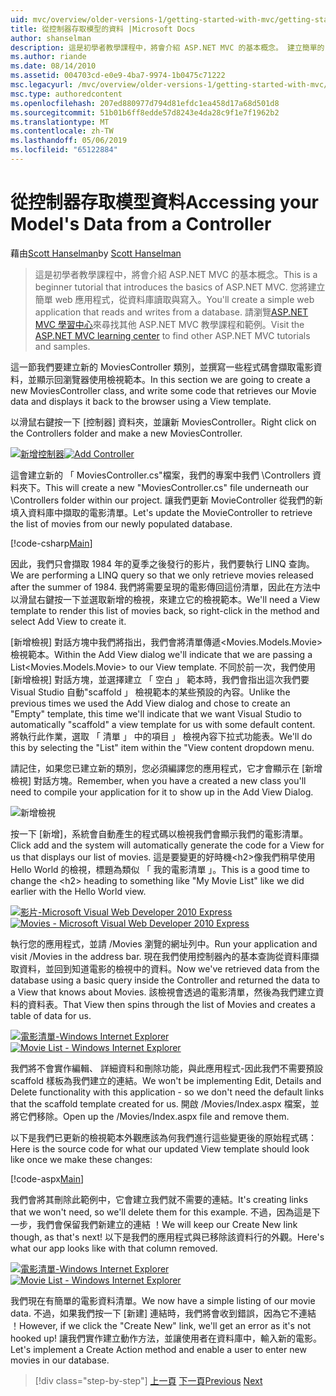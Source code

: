 ```yaml
---
uid: mvc/overview/older-versions-1/getting-started-with-mvc/getting-started-with-mvc-part5
title: 從控制器存取模型的資料 |Microsoft Docs
author: shanselman
description: 這是初學者教學課程中，將會介紹 ASP.NET MVC 的基本概念。 建立簡單的 web 應用程式，從資料庫讀取與寫入。
ms.author: riande
ms.date: 08/14/2010
ms.assetid: 004703cd-e0e9-4ba7-9974-1b0475c71222
msc.legacyurl: /mvc/overview/older-versions-1/getting-started-with-mvc/getting-started-with-mvc-part5
msc.type: authoredcontent
ms.openlocfilehash: 207ed880977d794d81efdc1ea458d17a68d501d8
ms.sourcegitcommit: 51b01b6ff8edde57d8243e4da28c9f1e7f1962b2
ms.translationtype: MT
ms.contentlocale: zh-TW
ms.lasthandoff: 05/06/2019
ms.locfileid: "65122884"
---
```

# <a name="accessing-your-models-data-from-a-controller"></a><span data-ttu-id="cdbcf-104">從控制器存取模型資料</span><span class="sxs-lookup"><span data-stu-id="cdbcf-104">Accessing your Model's Data from a Controller</span></span>

<span data-ttu-id="cdbcf-105">藉由[Scott Hanselman](https://github.com/shanselman)</span><span class="sxs-lookup"><span data-stu-id="cdbcf-105">by [Scott Hanselman](https://github.com/shanselman)</span></span>

> <span data-ttu-id="cdbcf-106">這是初學者教學課程中，將會介紹 ASP.NET MVC 的基本概念。</span><span class="sxs-lookup"><span data-stu-id="cdbcf-106">This is a beginner tutorial that introduces the basics of ASP.NET MVC.</span></span> <span data-ttu-id="cdbcf-107">您將建立簡單 web 應用程式，從資料庫讀取與寫入。</span><span class="sxs-lookup"><span data-stu-id="cdbcf-107">You'll create a simple web application that reads and writes from a database.</span></span> <span data-ttu-id="cdbcf-108">請瀏覽[ASP.NET MVC 學習中心](../../../index.md)來尋找其他 ASP.NET MVC 教學課程和範例。</span><span class="sxs-lookup"><span data-stu-id="cdbcf-108">Visit the [ASP.NET MVC learning center](../../../index.md) to find other ASP.NET MVC tutorials and samples.</span></span>

<span data-ttu-id="cdbcf-109">這一節我們要建立新的 MoviesController 類別，並撰寫一些程式碼會擷取電影資料，並顯示回瀏覽器使用檢視範本。</span><span class="sxs-lookup"><span data-stu-id="cdbcf-109">In this section we are going to create a new MoviesController class, and write some code that retrieves our Movie data and displays it back to the browser using a View template.</span></span>

<span data-ttu-id="cdbcf-110">以滑鼠右鍵按一下 [控制器] 資料夾，並讓新 MoviesController。</span><span class="sxs-lookup"><span data-stu-id="cdbcf-110">Right click on the Controllers folder and make a new MoviesController.</span></span>

<span data-ttu-id="cdbcf-111">[![新增控制器](getting-started-with-mvc-part5/_static/image2.png)](getting-started-with-mvc-part5/_static/image1.png)</span><span class="sxs-lookup"><span data-stu-id="cdbcf-111">[![Add Controller](getting-started-with-mvc-part5/_static/image2.png)](getting-started-with-mvc-part5/_static/image1.png)</span></span>

<span data-ttu-id="cdbcf-112">這會建立新的 「 MoviesController.cs"檔案，我們的專案中我們 \Controllers 資料夾下。</span><span class="sxs-lookup"><span data-stu-id="cdbcf-112">This will create a new "MoviesController.cs" file underneath our \Controllers folder within our project.</span></span> <span data-ttu-id="cdbcf-113">讓我們更新 MovieController 從我們的新填入資料庫中擷取的電影清單。</span><span class="sxs-lookup"><span data-stu-id="cdbcf-113">Let's update the MovieController to retrieve the list of movies from our newly populated database.</span></span>

[!code-csharp[Main](getting-started-with-mvc-part5/samples/sample1.cs)]

<span data-ttu-id="cdbcf-114">因此，我們只會擷取 1984 年的夏季之後發行的影片，我們要執行 LINQ 查詢。</span><span class="sxs-lookup"><span data-stu-id="cdbcf-114">We are performing a LINQ query so that we only retrieve movies released after the summer of 1984.</span></span> <span data-ttu-id="cdbcf-115">我們將需要呈現的電影傳回這份清單，因此在方法中以滑鼠右鍵按一下並選取新增的檢視，來建立它的檢視範本。</span><span class="sxs-lookup"><span data-stu-id="cdbcf-115">We'll need a View template to render this list of movies back, so right-click in the method and select Add View to create it.</span></span>

<span data-ttu-id="cdbcf-116">[新增檢視] 對話方塊中我們將指出，我們會將清單傳遞&lt;Movies.Models.Movie&gt;檢視範本。</span><span class="sxs-lookup"><span data-stu-id="cdbcf-116">Within the Add View dialog we'll indicate that we are passing a List&lt;Movies.Models.Movie&gt; to our View template.</span></span> <span data-ttu-id="cdbcf-117">不同於前一次，我們使用 [新增檢視] 對話方塊，並選擇建立 「 空白 」 範本時，我們會指出這次我們要 Visual Studio 自動"scaffold 」 檢視範本的某些預設的內容。</span><span class="sxs-lookup"><span data-stu-id="cdbcf-117">Unlike the previous times we used the Add View dialog and chose to create an "Empty" template, this time we'll indicate that we want Visual Studio to automatically "scaffold" a view template for us with some default content.</span></span> <span data-ttu-id="cdbcf-118">將執行此作業，選取 「 清單 」 中的項目 」 檢視內容下拉式功能表。</span><span class="sxs-lookup"><span data-stu-id="cdbcf-118">We'll do this by selecting the "List" item within the "View content dropdown menu.</span></span>

<span data-ttu-id="cdbcf-119">請記住，如果您已建立新的類別，您必須編譯您的應用程式，它才會顯示在 [新增檢視] 對話方塊。</span><span class="sxs-lookup"><span data-stu-id="cdbcf-119">Remember, when you have a created a new class you'll need to compile your application for it to show up in the Add View Dialog.</span></span>

![新增檢視](getting-started-with-mvc-part5/_static/image3.png)

<span data-ttu-id="cdbcf-121">按一下 [新增]，系統會自動產生的程式碼以檢視我們會顯示我們的電影清單。</span><span class="sxs-lookup"><span data-stu-id="cdbcf-121">Click add and the system will automatically generate the code for a View for us that displays our list of movies.</span></span> <span data-ttu-id="cdbcf-122">這是要變更的好時機&lt;h2&gt;像我們稍早使用 Hello World 的檢視，標題為類似 「 我的電影清單 」。</span><span class="sxs-lookup"><span data-stu-id="cdbcf-122">This is a good time to change the &lt;h2&gt; heading to something like "My Movie List" like we did earlier with the Hello World view.</span></span>

<span data-ttu-id="cdbcf-123">[![影片-Microsoft Visual Web Developer 2010 Express](getting-started-with-mvc-part5/_static/image5.png)](getting-started-with-mvc-part5/_static/image4.png)</span><span class="sxs-lookup"><span data-stu-id="cdbcf-123">[![Movies - Microsoft Visual Web Developer 2010 Express](getting-started-with-mvc-part5/_static/image5.png)](getting-started-with-mvc-part5/_static/image4.png)</span></span>

<span data-ttu-id="cdbcf-124">執行您的應用程式，並請 /Movies 瀏覽的網址列中。</span><span class="sxs-lookup"><span data-stu-id="cdbcf-124">Run your application and visit /Movies in the address bar.</span></span> <span data-ttu-id="cdbcf-125">現在我們使用控制器內的基本查詢從資料庫擷取資料，並回到知道電影的檢視中的資料。</span><span class="sxs-lookup"><span data-stu-id="cdbcf-125">Now we've retrieved data from the database using a basic query inside the Controller and returned the data to a View that knows about Movies.</span></span> <span data-ttu-id="cdbcf-126">該檢視會透過的電影清單，然後為我們建立資料的資料表。</span><span class="sxs-lookup"><span data-stu-id="cdbcf-126">That View then spins through the list of Movies and creates a table of data for us.</span></span>

<span data-ttu-id="cdbcf-127">[![電影清單-Windows Internet Explorer](getting-started-with-mvc-part5/_static/image7.png)](getting-started-with-mvc-part5/_static/image6.png)</span><span class="sxs-lookup"><span data-stu-id="cdbcf-127">[![Movie List - Windows Internet Explorer](getting-started-with-mvc-part5/_static/image7.png)](getting-started-with-mvc-part5/_static/image6.png)</span></span>

<span data-ttu-id="cdbcf-128">我們將不會實作編輯、 詳細資料和刪除功能，與此應用程式-因此我們不需要預設 scaffold 樣板為我們建立的連結。</span><span class="sxs-lookup"><span data-stu-id="cdbcf-128">We won't be implementing Edit, Details and Delete functionality with this application - so we don't need the default links that the scaffold template created for us.</span></span> <span data-ttu-id="cdbcf-129">開啟 /Movies/Index.aspx 檔案，並將它們移除。</span><span class="sxs-lookup"><span data-stu-id="cdbcf-129">Open up the /Movies/Index.aspx file and remove them.</span></span>

<span data-ttu-id="cdbcf-130">以下是我們已更新的檢視範本外觀應該為何我們進行這些變更後的原始程式碼：</span><span class="sxs-lookup"><span data-stu-id="cdbcf-130">Here is the source code for what our updated View template should look like once we make these changes:</span></span>

[!code-aspx[Main](getting-started-with-mvc-part5/samples/sample2.aspx)]

<span data-ttu-id="cdbcf-131">我們會將其刪除此範例中，它會建立我們就不需要的連結。</span><span class="sxs-lookup"><span data-stu-id="cdbcf-131">It's creating links that we won't need, so we'll delete them for this example.</span></span> <span data-ttu-id="cdbcf-132">不過，因為這是下一步，我們會保留我們新建立的連結 ！</span><span class="sxs-lookup"><span data-stu-id="cdbcf-132">We will keep our Create New link though, as that's next!</span></span> <span data-ttu-id="cdbcf-133">以下是我們的應用程式與已移除該資料行的外觀。</span><span class="sxs-lookup"><span data-stu-id="cdbcf-133">Here's what our app looks like with that column removed.</span></span>

<span data-ttu-id="cdbcf-134">[![電影清單-Windows Internet Explorer](getting-started-with-mvc-part5/_static/image9.png)](getting-started-with-mvc-part5/_static/image8.png)</span><span class="sxs-lookup"><span data-stu-id="cdbcf-134">[![Movie List - Windows Internet Explorer](getting-started-with-mvc-part5/_static/image9.png)](getting-started-with-mvc-part5/_static/image8.png)</span></span>

<span data-ttu-id="cdbcf-135">我們現在有簡單的電影資料清單。</span><span class="sxs-lookup"><span data-stu-id="cdbcf-135">We now have a simple listing of our movie data.</span></span> <span data-ttu-id="cdbcf-136">不過，如果我們按一下 [新建] 連結時，我們將會收到錯誤，因為它不連結 ！</span><span class="sxs-lookup"><span data-stu-id="cdbcf-136">However, if we click the "Create New" link, we'll get an error as it's not hooked up!</span></span> <span data-ttu-id="cdbcf-137">讓我們實作建立動作方法，並讓使用者在資料庫中，輸入新的電影。</span><span class="sxs-lookup"><span data-stu-id="cdbcf-137">Let's implement a Create Action method and enable a user to enter new movies in our database.</span></span>

> [!div class="step-by-step"]
> <span data-ttu-id="cdbcf-138">[上一頁](getting-started-with-mvc-part4.md)
> [下一頁](getting-started-with-mvc-part6.md)</span><span class="sxs-lookup"><span data-stu-id="cdbcf-138">[Previous](getting-started-with-mvc-part4.md)
[Next](getting-started-with-mvc-part6.md)</span></span>
